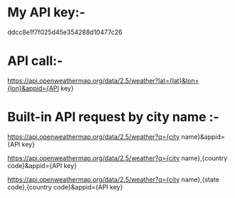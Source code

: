 # My API key:-
  ddcc8e1f7f025d45e354288d10477c26


# API call:- 
  https://api.openweathermap.org/data/2.5/weather?lat={lat}&lon={lon}&appid={API key}


# Built-in API request by city name :-
  https://api.openweathermap.org/data/2.5/weather?q={city name}&appid={API key}

  https://api.openweathermap.org/data/2.5/weather?q={city name},{country code}&appid={API key}

  https://api.openweathermap.org/data/2.5/weather?q={city name},{state code},{country code}&appid={API key}